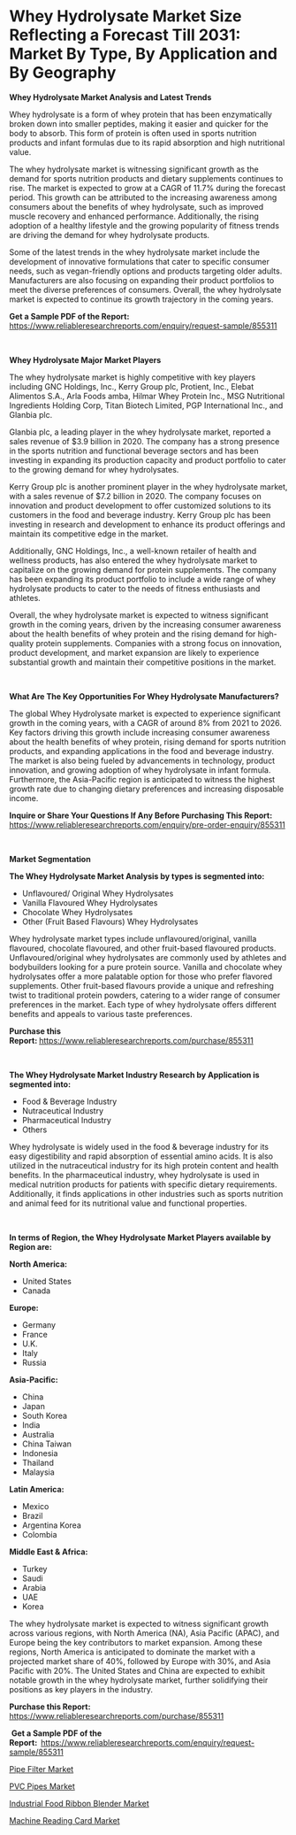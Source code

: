 <p><h1>Whey Hydrolysate Market Size Reflecting a Forecast Till 2031: Market By Type, By Application and By Geography</h1></p><p><strong>Whey Hydrolysate Market Analysis and Latest Trends</strong></p>
<p><p>Whey hydrolysate is a form of whey protein that has been enzymatically broken down into smaller peptides, making it easier and quicker for the body to absorb. This form of protein is often used in sports nutrition products and infant formulas due to its rapid absorption and high nutritional value. </p><p>The whey hydrolysate market is witnessing significant growth as the demand for sports nutrition products and dietary supplements continues to rise. The market is expected to grow at a CAGR of 11.7% during the forecast period. This growth can be attributed to the increasing awareness among consumers about the benefits of whey hydrolysate, such as improved muscle recovery and enhanced performance. Additionally, the rising adoption of a healthy lifestyle and the growing popularity of fitness trends are driving the demand for whey hydrolysate products.</p><p>Some of the latest trends in the whey hydrolysate market include the development of innovative formulations that cater to specific consumer needs, such as vegan-friendly options and products targeting older adults. Manufacturers are also focusing on expanding their product portfolios to meet the diverse preferences of consumers. Overall, the whey hydrolysate market is expected to continue its growth trajectory in the coming years.</p></p>
<p><strong>Get a Sample PDF of the Report:&nbsp;</strong> <a href="https://www.reliableresearchreports.com/enquiry/request-sample/855311">https://www.reliableresearchreports.com/enquiry/request-sample/855311</a></p>
<p>&nbsp;</p>
<p><strong>Whey Hydrolysate Major Market Players</strong></p>
<p><p>The whey hydrolysate market is highly competitive with key players including GNC Holdings, Inc., Kerry Group plc, Protient, Inc., Elebat Alimentos S.A., Arla Foods amba, Hilmar Whey Protein Inc., MSG Nutritional Ingredients Holding Corp, Titan Biotech Limited, PGP International Inc., and Glanbia plc.</p><p>Glanbia plc, a leading player in the whey hydrolysate market, reported a sales revenue of $3.9 billion in 2020. The company has a strong presence in the sports nutrition and functional beverage sectors and has been investing in expanding its production capacity and product portfolio to cater to the growing demand for whey hydrolysates.</p><p>Kerry Group plc is another prominent player in the whey hydrolysate market, with a sales revenue of $7.2 billion in 2020. The company focuses on innovation and product development to offer customized solutions to its customers in the food and beverage industry. Kerry Group plc has been investing in research and development to enhance its product offerings and maintain its competitive edge in the market.</p><p>Additionally, GNC Holdings, Inc., a well-known retailer of health and wellness products, has also entered the whey hydrolysate market to capitalize on the growing demand for protein supplements. The company has been expanding its product portfolio to include a wide range of whey hydrolysate products to cater to the needs of fitness enthusiasts and athletes.</p><p>Overall, the whey hydrolysate market is expected to witness significant growth in the coming years, driven by the increasing consumer awareness about the health benefits of whey protein and the rising demand for high-quality protein supplements. Companies with a strong focus on innovation, product development, and market expansion are likely to experience substantial growth and maintain their competitive positions in the market.</p></p>
<p>&nbsp;</p>
<p><strong>What Are The Key Opportunities For Whey Hydrolysate Manufacturers?</strong></p>
<p><p>The global Whey Hydrolysate market is expected to experience significant growth in the coming years, with a CAGR of around 8% from 2021 to 2026. Key factors driving this growth include increasing consumer awareness about the health benefits of whey protein, rising demand for sports nutrition products, and expanding applications in the food and beverage industry. The market is also being fueled by advancements in technology, product innovation, and growing adoption of whey hydrolysate in infant formula. Furthermore, the Asia-Pacific region is anticipated to witness the highest growth rate due to changing dietary preferences and increasing disposable income.</p></p>
<p><strong>Inquire or Share Your Questions If Any Before Purchasing This Report:</strong> <a href="https://www.reliableresearchreports.com/enquiry/pre-order-enquiry/855311">https://www.reliableresearchreports.com/enquiry/pre-order-enquiry/855311</a></p>
<p>&nbsp;</p>
<p><strong>Market Segmentation</strong></p>
<p><strong>The Whey Hydrolysate Market Analysis by types is segmented into:</strong></p>
<p><ul><li>Unflavoured/ Original Whey Hydrolysates</li><li>Vanilla Flavoured Whey Hydrolysates</li><li>Chocolate Whey Hydrolysates</li><li>Other (Fruit Based Flavours) Whey Hydrolysates</li></ul></p>
<p><p>Whey hydrolysate market types include unflavoured/original, vanilla flavoured, chocolate flavoured, and other fruit-based flavoured products. Unflavoured/original whey hydrolysates are commonly used by athletes and bodybuilders looking for a pure protein source. Vanilla and chocolate whey hydrolysates offer a more palatable option for those who prefer flavored supplements. Other fruit-based flavours provide a unique and refreshing twist to traditional protein powders, catering to a wider range of consumer preferences in the market. Each type of whey hydrolysate offers different benefits and appeals to various taste preferences.</p></p>
<p><strong>Purchase this Report:&nbsp;</strong><a href="https://www.reliableresearchreports.com/purchase/855311">https://www.reliableresearchreports.com/purchase/855311</a></p>
<p>&nbsp;</p>
<p><strong>The Whey Hydrolysate Market Industry Research by Application is segmented into:</strong></p>
<p><ul><li>Food & Beverage Industry</li><li>Nutraceutical Industry</li><li>Pharmaceutical Industry</li><li>Others</li></ul></p>
<p><p>Whey hydrolysate is widely used in the food & beverage industry for its easy digestibility and rapid absorption of essential amino acids. It is also utilized in the nutraceutical industry for its high protein content and health benefits. In the pharmaceutical industry, whey hydrolysate is used in medical nutrition products for patients with specific dietary requirements. Additionally, it finds applications in other industries such as sports nutrition and animal feed for its nutritional value and functional properties.</p></p>
<p>&nbsp;</p>
<p><strong>In terms of Region, the Whey Hydrolysate Market Players available by Region are:</strong></p>
<p>
    <p> <strong> North America: </strong>
        <ul>
            <li>United States</li>
            <li>Canada</li>
        </ul>
        </p> 
    <p> <strong> Europe: </strong>
        <ul>
            <li>Germany</li>
            <li>France</li>
            <li>U.K.</li>
            <li>Italy</li>
            <li>Russia</li>
        </ul>
        </p> 
    <p> <strong> Asia-Pacific: </strong>
        <ul>
            <li>China</li>
            <li>Japan</li>
            <li>South Korea</li>
            <li>India</li>
            <li>Australia</li>
            <li>China Taiwan</li>
            <li>Indonesia</li>
            <li>Thailand</li>
            <li>Malaysia</li>
        </ul>
        </p> 
    <p> <strong> Latin America: </strong>
        <ul>
            <li>Mexico</li>
            <li>Brazil</li>
            <li>Argentina Korea</li>
            <li>Colombia</li>
        </ul>
        </p> 
    <p> <strong> Middle East & Africa: </strong>
        <ul>
            <li>Turkey</li>
            <li>Saudi</li>
            <li>Arabia</li>
            <li>UAE</li>
            <li>Korea</li>
        </ul>
    </p>
    </p>
<p><p>The whey hydrolysate market is expected to witness significant growth across various regions, with North America (NA), Asia Pacific (APAC), and Europe being the key contributors to market expansion. Among these regions, North America is anticipated to dominate the market with a projected market share of 40%, followed by Europe with 30%, and Asia Pacific with 20%. The United States and China are expected to exhibit notable growth in the whey hydrolysate market, further solidifying their positions as key players in the industry.</p></p>
<p><strong>Purchase this Report: </strong><a href="https://www.reliableresearchreports.com/purchase/855311">https://www.reliableresearchreports.com/purchase/855311</a></p>
<p>&nbsp;<strong>Get a Sample PDF of the Report:&nbsp;&nbsp;</strong><a href="https://www.reliableresearchreports.com/enquiry/request-sample/855311">https://www.reliableresearchreports.com/enquiry/request-sample/855311</a></p>
<p><strong></strong></p>
<p><p><a href="https://github.com/jaidynmorantestelletmjzya/Market-Research-Report-List-1/blob/main/pipe-filter-market.md">Pipe Filter Market</a></p><p><a href="https://github.com/juniordelafrance/Market-Research-Report-List-2/blob/main/pvc-pipes-market.md">PVC Pipes Market</a></p><p><a href="https://view.publitas.com/reportprime-1/industrial-food-ribbon-blender-market-size-reflecting-a-forecast-till-2030-market-by-type-by-application-and-by-geography/">Industrial Food Ribbon Blender Market</a></p><p><a href="https://faithful-glue-af3.notion.site/Machine-Reading-Card-Market-Size-Evaluating-its-Market-Trends-Growth-and-Projections-2024-2031-4ad64cecce9b4baaa2f70415475554a0">Machine Reading Card Market</a></p></p>